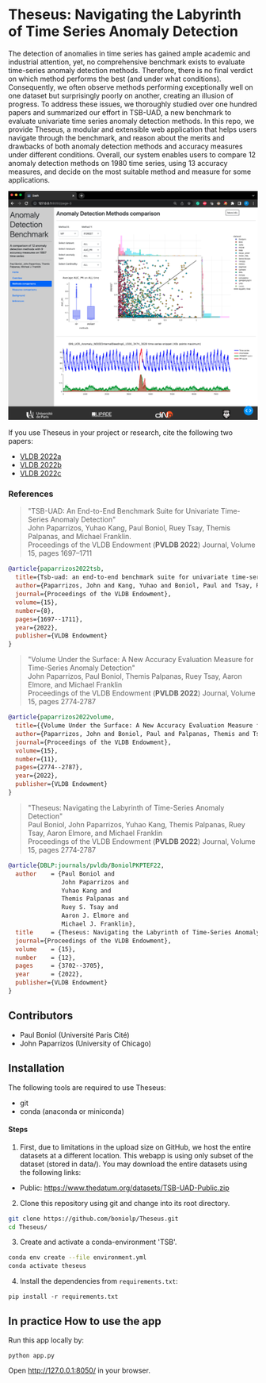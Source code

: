# Theseus: Navigating the Labyrinth of Time Series Anomaly Detection




The detection of anomalies in time series has gained ample academic and industrial attention, yet, no comprehensive benchmark exists to evaluate time-series anomaly detection methods. Therefore, there is no final verdict on which method performs the best (and under what conditions). Consequently, we often observe methods performing exceptionally well on one dataset but surprisingly poorly on another, creating an illusion of progress. To address these issues, we thoroughly studied over one hundred papers and summarized our effort in TSB-UAD, a new benchmark to evaluate univariate time series anomaly detection methods. In this repo, we provide Theseus, a modular and extensible web application that helps users navigate through the benchmark, and reason about the merits and drawbacks of both anomaly detection methods and accuracy measures under different conditions. Overall, our system enables users to compare 12 anomaly detection methods on 1980 time series, using 13 accuracy measures, and decide on the most suitable method and measure for some applications.

<p align="center">
<img width="600" src="./assets/demo_screen.png"/>
</p>


If you use Theseus in your project or research, cite the following two papers:

* [VLDB 2022a](https://www.paparrizos.org/papers/PaparrizosVLDB22a.pdf)
* [VLDB 2022b](https://www.paparrizos.org/papers/PaparrizosVLDB22b.pdf)
* [VLDB 2022c](https://www.paparrizos.org/papers/BoniolVLDB22.pdf)

### References

> "TSB-UAD: An End-to-End Benchmark Suite for Univariate Time-Series Anomaly Detection"<br/>
> John Paparrizos, Yuhao Kang, Paul Boniol, Ruey Tsay, Themis Palpanas, and Michael Franklin.<br/>
> Proceedings of the VLDB Endowment (**PVLDB 2022**) Journal, Volume 15, pages 1697–1711<br/>

```bibtex
@article{paparrizos2022tsb,
  title={Tsb-uad: an end-to-end benchmark suite for univariate time-series anomaly detection},
  author={Paparrizos, John and Kang, Yuhao and Boniol, Paul and Tsay, Ruey S and Palpanas, Themis and Franklin, Michael J},
  journal={Proceedings of the VLDB Endowment},
  volume={15},
  number={8},
  pages={1697--1711},
  year={2022},
  publisher={VLDB Endowment}
}
```

> "Volume Under the Surface: A New Accuracy Evaluation Measure for Time-Series Anomaly Detection"<br/>
> John Paparrizos, Paul Boniol, Themis Palpanas, Ruey Tsay, Aaron Elmore, and Michael Franklin<br/>
> Proceedings of the VLDB Endowment (**PVLDB 2022**) Journal, Volume 15, pages 2774‑2787<br/>

```bibtex
@article{paparrizos2022volume,
  title={{Volume Under the Surface: A New Accuracy Evaluation Measure for Time-Series Anomaly Detection}},
  author={Paparrizos, John and Boniol, Paul and Palpanas, Themis and Tsay, Ruey S and Elmore, Aaron and Franklin, Michael J},
  journal={Proceedings of the VLDB Endowment},
  volume={15},
  number={11},
  pages={2774--2787},
  year={2022},
  publisher={VLDB Endowment}
}
```

> "Theseus: Navigating the Labyrinth of Time-Series Anomaly Detection"<br/>
> Paul Boniol, John Paparrizos, Yuhao Kang, Themis Palpanas, Ruey Tsay, Aaron Elmore, and Michael Franklin<br/>
> Proceedings of the VLDB Endowment (**PVLDB 2022**) Journal, Volume 15, pages 2774‑2787<br/>

```bibtex
@article{DBLP:journals/pvldb/BoniolPKPTEF22,
  author    = {Paul Boniol and
               John Paparrizos and
               Yuhao Kang and
               Themis Palpanas and
               Ruey S. Tsay and
               Aaron J. Elmore and
               Michael J. Franklin},
  title     = {Theseus: Navigating the Labyrinth of Time-Series Anomaly Detection},
  journal={Proceedings of the VLDB Endowment},
  volume    = {15},
  number    = {12},
  pages     = {3702--3705},
  year      = {2022},
  publisher={VLDB Endowment}
}
```

## Contributors

* Paul Boniol (Université Paris Cité)
* John Paparrizos (University of Chicago)


## Installation

The following tools are required to use Theseus:

- git
- conda (anaconda or miniconda)

#### Steps

1. First, due to limitations in the upload size on GitHub, we host the entire datasets at a different location. This webapp is using only subset of the dataset (stored in data/). You may download the entire datasets using the following links:

- Public: https://www.thedatum.org/datasets/TSB-UAD-Public.zip


2. Clone this repository using git and change into its root directory.

```bash
git clone https://github.com/boniolp/Theseus.git
cd Theseus/
```

3. Create and activate a conda-environment 'TSB'.

```bash
conda env create --file environment.yml
conda activate theseus
```
   
4. Install the dependencies from `requirements.txt`:
```
pip install -r requirements.txt
```

## In practice How to use the app
Run this app locally by:
```
python app.py
```
Open http://127.0.0.1:8050/ in your browser.
